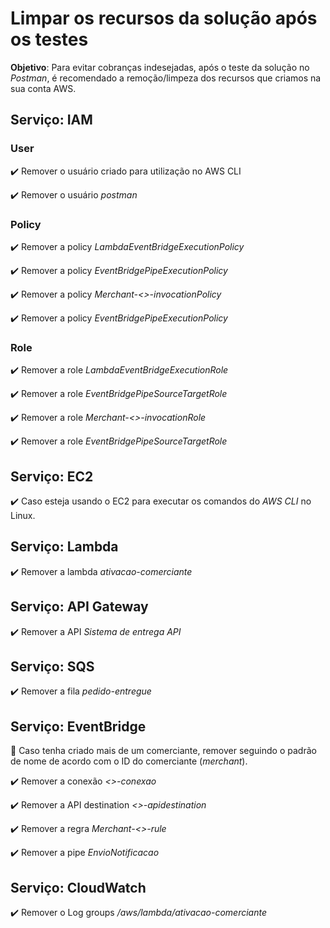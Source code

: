 <h1>Limpar os recursos da solução após os testes</h1>

**Objetivo**: Para evitar cobranças indesejadas, após o teste da solução no _Postman_, é recomendado a remoção/limpeza dos recursos que criamos na sua conta AWS.

## Serviço: IAM

### User

:heavy_check_mark: Remover o usuário criado para utilização no AWS CLI

:heavy_check_mark: Remover o usuário _postman_

### Policy

:heavy_check_mark: Remover a policy _LambdaEventBridgeExecutionPolicy_

:heavy_check_mark: Remover a policy _EventBridgePipeExecutionPolicy_

:heavy_check_mark: Remover a policy _Merchant-<<merchantId>>-invocationPolicy_

:heavy_check_mark: Remover a policy _EventBridgePipeExecutionPolicy_

### Role

:heavy_check_mark: Remover a role _LambdaEventBridgeExecutionRole_

:heavy_check_mark: Remover a role _EventBridgePipeSourceTargetRole_

:heavy_check_mark: Remover a role _Merchant-<<merchantId>>-invocationRole_

:heavy_check_mark: Remover a role _EventBridgePipeSourceTargetRole_

## Serviço: EC2

:heavy_check_mark: Caso esteja usando o EC2 para executar os comandos do _AWS CLI_ no Linux.

## Serviço: Lambda

:heavy_check_mark: Remover a lambda _ativacao-comerciante_ 

## Serviço: API Gateway

:heavy_check_mark: Remover a API _Sistema de entrega API_

## Serviço: SQS

:heavy_check_mark: Remover a fila _pedido-entregue_

## Serviço: EventBridge

:loudspeaker: Caso tenha criado mais de um comerciante, remover seguindo o padrão de nome de acordo com o ID do comerciante (_merchant_).

:heavy_check_mark: Remover a conexão _<<merchantId>>-conexao_

:heavy_check_mark: Remover a API destination _<<merchantId>>-apidestination_

:heavy_check_mark: Remover a regra _Merchant-<<merchantId>>-rule_

:heavy_check_mark: Remover a pipe _EnvioNotificacao_

## Serviço: CloudWatch

:heavy_check_mark: Remover o Log groups _/aws/lambda/ativacao-comerciante_